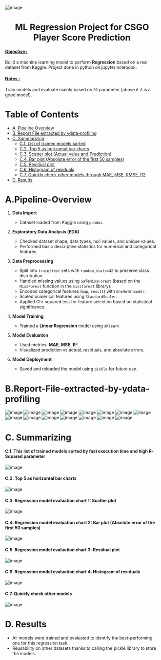 ![image](https://github.com/user-attachments/assets/f48bbbc6-b0a5-41a1-a5b8-135b71a39d13)

<h1 align="center">ML Regression Project for CSGO Player Score Prediction</h1>

<h4><u>Objective :</u></h4> 
Build a machine learning model to perform <b>Regression</b> based on a real dataset from Kaggle. Project done in python on jupyter notebook.

<h4><u>Notes :</u></h4> 

Train models and evaluate mainly based on `R2` parameter (above `0.8` is a good model). 

# Table of Contents

- [A. Pipeline Overview](#apipeline-overview)
- [B. Report File extracted by ydata-profiling](#breport-file-extracted-by-ydata-profiling)
- [C. Summarizing](#c-summarizing)
  - [C.1. List of trained models sorted](#c1-this-list-of-trained-models-sorted-by-fast-execution-time-and-high-r-squared-parameter)
  - [C.2. Top 5 as horizontal bar charts](#c2-top-5-as-horizontal-bar-charts)
  - [C.3. Scatter plot (Actual value and Prediction)](#c3-regression-model-evaluation-chart-1-scatter-plot)
  - [C.4. Bar plot (Absolute error of the first 50 samples)](#c4-regression-model-evaluation-chart-2-bar-plot-absolute-error-of-the-first-50-samples)
  - [C.5. Residual plot](#c5-regression-model-evaluation-chart-3-residual-plot)
  - [C.6. Histogram of residuals](#c6-regression-model-evaluation-chart-4-histogram-of-residuals)
  - [C.7. Quickly check other models through MAE, MSE, RMSE, R2](#c6-quickly-check-other-models)
- [D. Results](#d-results)


# A.Pipeline-Overview
1. **Data Import**

   * Dataset loaded from Kaggle using `pandas`.

2. **Exploratory Data Analysis (EDA)**

   * Checked dataset shape, data types, null values, and unique values.
   * Performed basic descriptive statistics for numerical and categorical features.

3. **Data Preprocessing**

   * Split into `train/test` sets with `random_state=42` to preserve class distribution.
   * Handled missing values using `SafeMissForest` (based on the `MissForest` function in the `missforest` library).
   * Encoded categorical features (`map`, `result`) with `OneHotEncoder`.
   * Scaled numerical features using `StandardScaler`.
   * Applied Chi-squared test for feature selection based on statistical significance.

4. **Model Training**

   * Trained a **Linear Regression** model using `sklearn`.

5. **Model Evaluation**

   * Used metrics: **MAE**, **MSE**, **R²**.
   * Visualized prediction vs actual, residuals, and absolute errors.

6. **Model Deployment**

   * Saved and reloaded the model using `pickle` for future use.


# B.Report-File-extracted-by-ydata-profiling

![image](https://github.com/user-attachments/assets/fc9da2e8-8173-42ba-9132-5937e4b18467)
![image](https://github.com/user-attachments/assets/28dfa042-7af5-4670-bcc4-e56f781b2260)
![image](https://github.com/user-attachments/assets/14072eca-b6cb-43e3-b06d-fb5159874809)
![image](https://github.com/user-attachments/assets/ec3ef25a-2aca-4c06-9185-d1772c83dfd9)
![image](https://github.com/user-attachments/assets/5082ece1-5de2-450e-9df4-3e11c9ef8b2c)
![image](https://github.com/user-attachments/assets/9330c57f-19b7-4528-89d3-b09606c88063)
![image](https://github.com/user-attachments/assets/897b3ef4-6110-4f19-b783-add715c26a0b)
![image](https://github.com/user-attachments/assets/8bcde6cf-4d64-4112-a187-1663788df473)
![image](https://github.com/user-attachments/assets/b6b2e19f-2336-41ec-8f75-a0227762ab67)
![image](https://github.com/user-attachments/assets/9cc01f0d-2671-4edf-99d1-bbe760d2b7fd)
![image](https://github.com/user-attachments/assets/a2277850-8e56-4be3-a099-ebe23eb1bfaa)
![image](https://github.com/user-attachments/assets/4ac2d010-b5eb-4f33-b823-cfbb1425f5b0)
![image](https://github.com/user-attachments/assets/919ef5aa-0a2e-4480-80ad-6b615076183d)
![image](https://github.com/user-attachments/assets/3a7f5fee-3cba-47fe-a282-b4768f129d8c)
![image](https://github.com/user-attachments/assets/236efd5b-ea79-41c8-b1cf-956f4c34d7e5)

# C. Summarizing 

#### C.1. This list of trained models sorted by fast execution time and high R-Squared parameter
![image](https://github.com/user-attachments/assets/f3da6eb0-3c7c-4892-9ef7-5a68fa826ffb)

#### C.2. Top 5 as horizontal bar charts
![image](https://github.com/user-attachments/assets/893571c3-061a-4eab-b5b6-c768edd5011a)

#### C.3. Regression model evaluation chart 1: Scatter plot
![image](https://github.com/user-attachments/assets/9fd8143e-88b6-4031-bf50-2e75d407053d)

#### C.4. Regression model evaluation chart 2: Bar plot (Absolute error of the first 50 samples)
![image](https://github.com/user-attachments/assets/75bbbca6-ec70-4b4f-a801-e92f8c1d13f7)

#### C.5. Regression model evaluation chart 3: Residual plot
![image](https://github.com/user-attachments/assets/87fa3f85-439f-4fab-99b9-9aae79881814)

#### C.6. Regression model evaluation chart 4: Histogram of residuals
![image](https://github.com/user-attachments/assets/596ad803-7c6f-4e00-9098-7214fc3923a2)

#### C.7. Quickly check other models
![image](https://github.com/user-attachments/assets/e8f05fd6-9d30-409d-9a55-2b5c491355e1)



# D. Results
- All models were trained and evaluated to identify the best-performing one for this regression task.
- Reusability on other datasets thanks to calling the pickle library to store the models.







